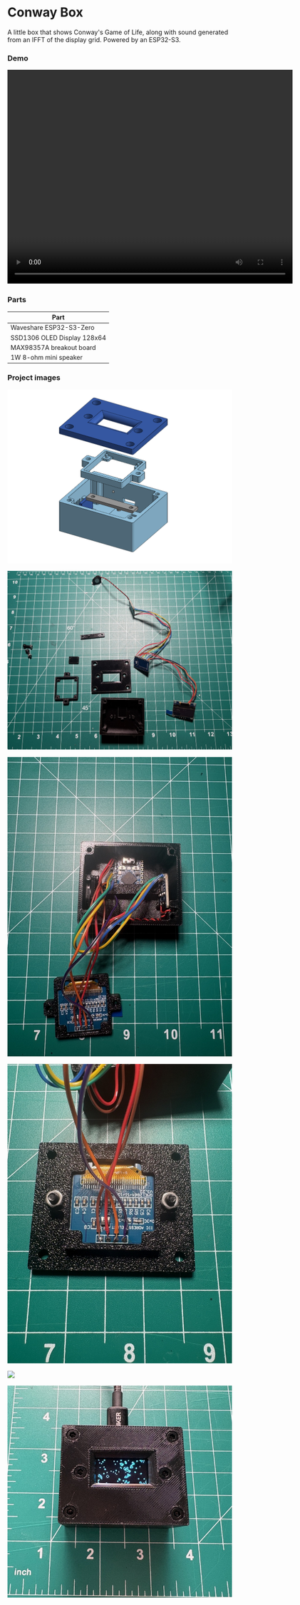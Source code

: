 # Conway Box
A little box that shows Conway's Game of Life, along with sound generated from an IFFT of the display grid. Powered by an ESP32-S3.

### Demo
<video src="assets/IMG_4711.mp4" width="640" height="480" controls></video>

### Parts
| Part |
| ------------- |
|Waveshare ESP32-S3-Zero|
|SSD1306 OLED Display 128x64|
|MAX98357A breakout board|
|1W 8-ohm mini speaker|

### Project images
![](assets/exploded-view.png)

![](assets/IMG_4706.jpg)

![](assets/IMG_4709.jpg)

![](assets/IMG_4710.jpg)

![](assets/IMG_4711.jpg)

![](assets/IMG_4713.jpg)
